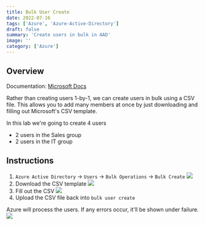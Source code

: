```yaml
---
title: Bulk User Create
date: 2022-07-16
tags: ['Azure', 'Azure-Active-Directory']
draft: false
summary: 'Create users in bulk in AAD'
image: ''
category: ['Azure']
---
```


## Overview

Documentation: [Microsoft Docs](https://docs.microsoft.com/en-us/azure/active-directory/enterprise-users/users-bulk-add)

Rather than creating users 1-by-1, we can create users in bulk using a CSV file. This allows you to add many members at once by just downloading and filling out Microsoft's CSV template.

In this lab we're going to create 4 users

- 2 users in the Sales group
- 2 users in the IT group

## Instructions

1. `Azure Active Directory` -> `Users` -> `Bulk Operations` -> `Bulk Create`
   ![](https://bui.blob.core.windows.net/labs/Lab_2022_07_16_17_18.webp)
2. Download the CSV template
   ![](https://bui.blob.core.windows.net/labs/Lab_2022_07_16_18_22.webp)
3. Fill out the CSV
   ![](https://bui.blob.core.windows.net/labs/Lab_2022_07_16_18_54.webp)
4. Upload the CSV file back into `bulk user create`

Azure will process the users. If any errors occur, it'll be shown under failure.
![](https://bui.blob.core.windows.net/labs/Lab_2022_07_16_20_01.webp)
